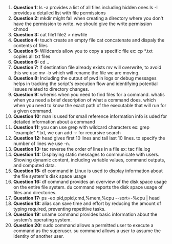 1. **Question 1:**
ls -a provides a list of all files including hidden ones
ls -l provides a detailed list with file permissions
2. **Question 2:**
mkdir might fail when creating a directory where you don't have the permission to write. we should give the write permission chmod
3. **Question 3:**
cat file1 file2 > newfile
4. **Question 4:**
touch create an empty file 
cat concatenate and dispaly the contents of files
5. **Question 5:**
Wildcards allow you to copy a specific file ex: cp *.txt  copies all txt files
6. **Question 6:**
cd ..
7. **Question 7:**
if destination file already exists mv will overwrite, to avoid this we use mv -b which will rename the file we are moving.
8. **Question 8:**
Including the output of pwd in logs or debug messages helps in tracking the script's execution flow and identifying potential issues related to directory changes.
9. **Question 9:**
whereis when you need to find files for a command.
whatis when you need a brief description of what a command does.
which when you need to know the exact path of the executable that will run for a given command.
10. **Question 10:**
man is used for small reference information 
info is uded for detailed information about a command
11. **Question 11:**
you can use grep with wildcard characters ex: grep "example" *.txt, we can add -r for recursive search
12. **Question 12:**
head gives first 10 lines and tail last 10 lines.
to specify the number of lines we use -n.
13. **Question 13:**
tac reverse the order of lines in a file ex: tac file.log
14. **Question 14:**
Displaying static messages to communicate with users.
Showing dynamic content, including variable values, command outputs, and computed data.
15. **Question 15:**
df command in Linux is used to display information about the file system's disk space usage
16. **Question 16:**
df command provides an overview of the disk space usage on the entire file system.
du command reports the disk space usage of files and directories.
17. **Question 17:**
ps -eo pid,ppid,cmd,%mem,%cpu --sort=-%cpu | head
18. **Question 18:**
alias can save time and effort by reducing the amount of typing required, preventing repetitive tasks.
19. **Question 19:**
uname command provides basic information about the system's operating system. 
20. **Question 20:**
sudo command allows a permitted user to execute a command as the superuser.
su command allows a user to assume the identity of another user.
